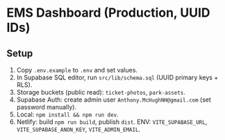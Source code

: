 # EMS Dashboard (Production, UUID IDs)

## Setup
1. Copy `.env.example` to `.env` and set values.
2. In Supabase SQL editor, run `src/lib/schema.sql` (UUID primary keys + RLS).
3. Storage buckets (public read): `ticket-photos`, `park-assets`.
4. Supabase Auth: create admin user `Anthony.McHughNH@gmail.com` (set password manually).
5. Local: `npm install && npm run dev`.
6. Netlify: build `npm run build`, publish `dist`. ENV: `VITE_SUPABASE_URL`, `VITE_SUPABASE_ANON_KEY`, `VITE_ADMIN_EMAIL`.
